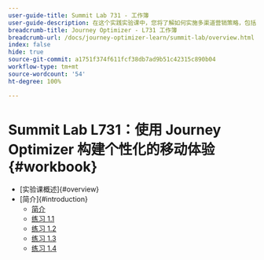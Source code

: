 ```yaml
---
user-guide-title: Summit Lab 731 - 工作簿
user-guide-description: 在这个实践实验课中，您将了解如何实施多渠道营销策略，包括应用程序内营销活动、推送通知、短信以及电子邮件消息传送营销活动和 Adobe Journey Optimizer 中的历程。
breadcrumb-title: Journey Optimizer - L731 工作簿
breadcrumb-url: /docs/journey-optimizer-learn/summit-lab/overview.html
index: false
hide: true
source-git-commit: a1751f374f611fcf38db7ad9b51c42315c890b04
workflow-type: tm+mt
source-wordcount: '54'
ht-degree: 100%

---
```



# Summit Lab L731：使用 Journey Optimizer 构建个性化的移动体验 {#workbook}

+ [实验课概述]{#overview}
+ [简介]{#introduction}
   + [简介](/help/l731-lab-workbook/Introduction/introduction.md)
   + [练习 1.1](/help/l731-lab-workbook/Introduction/exercise-1-1.md)
   + [练习 1.2](/help/l731-lab-workbook/Introduction/exercise-1-2.md)
   + [练习 1.3](/help/l731-lab-workbook/Introduction/exercise-1-3.md)
   + [练习 1.4](/help/l731-lab-workbook/Introduction/exercise-1-4.md)
